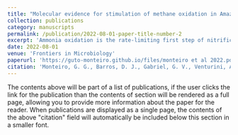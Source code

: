 ```yaml
---
title: "Molecular evidence for stimulation of methane oxidation in Amazonian floodplains by ammonia-oxidizing communities"
collection: publications
category: manuscripts
permalink: /publication/2022-08-01-paper-title-number-2
excerpt: 'Ammonia oxidation is the rate-limiting first step of nitrification and a key process in the nitrogen cycle that results in the formation of nitrite (NO2–), which can be further oxidized to nitrate (NO3–). In the Amazonian floodplains, soils are subjected to extended seasons of flooding during the rainy season, in which they can become anoxic and produce a significant amount of methane (CH4). Various microorganisms in this anoxic environment can couple the reduction of different ions, such as NO2– and NO3–, with the oxidation of CH4 for energy production and effectively link the carbon and nitrogen cycle. Here, we addressed the composition of ammonium (NH4+) and NO3–—and NO2–—dependent CH4-oxidizing microbial communities in an Amazonian floodplain. In addition, we analyzed the influence of environmental and geochemical factors on these microbial communities. Soil samples were collected from different layers of forest and agroforest land-use systems during the flood and non-flood seasons in the floodplain of the Tocantins River, and next-generation sequencing of archaeal and bacterial 16S rRNA amplicons was performed, coupled with chemical characterization of the soils. We found that ammonia-oxidizing archaea (AOA) were more abundant than ammonia-oxidizing bacteria (AOB) during both flood and non-flood seasons. Nitrogen-dependent anaerobic methane oxidizers (N-DAMO) from both the archaeal and bacterial domains were also found in both seasons, with higher abundance in the flood season. The different seasons, land uses, and depths analyzed had a significant influence on the soil chemical factors and also affected the abundance and composition of AOA, AOB, and N-DAMO. During the flood season, there was a significant correlation between ammonia oxidizers and N-DAMO, indicating the possible role of these oxidizers in providing oxidized nitrogen species for methanotrophy under anaerobic conditions, which is essential for nitrogen removal in these soils.'
date: 2022-08-01
venue: 'Frontiers in Microbiology'
paperurl: 'https://guto-monteiro.github.io/files/monteiro et al 2022.pdf'
citation: 'Monteiro, G. G., Barros, D. J., Gabriel, G. V., Venturini, A. M., Veloso, T. G., Vazquez, G. H., ... & Navarrete, A. A. (2022). Molecular evidence for stimulation of methane oxidation in Amazonian floodplains by ammonia-oxidizing communities. <i>Frontiers in Microbiology</i>, 13, 913453.'
---
```


The contents above will be part of a list of publications, if the user clicks the link for the publication than the contents of section will be rendered as a full page, allowing you to provide more information about the paper for the reader. When publications are displayed as a single page, the contents of the above "citation" field will automatically be included below this section in a smaller font.
